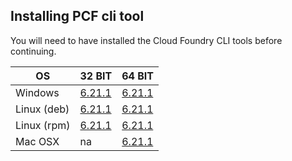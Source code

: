 ## Installing PCF cli tool

You will need to have installed the Cloud Foundry CLI tools before continuing.

| OS | 32 BIT  | 64 BIT |
|----|---------|--------|
| Windows | [6.21.1][w32] | [6.21.1][w64] |
| Linux (deb) | [6.21.1][l32d] | [6.21.1][l64d] |
| Linux (rpm) | [6.21.1][l32r] | [6.21.1][l64r] |
| Mac OSX | na | [6.21.1][osx64] |

[w32]:https://cli.run.pivotal.io/stable?release=windows32&version=6.21.1&source=pcf1.6
[w64]: https://cli.run.pivotal.io/stable?release=windows64&version=6.21.1&source=pcf1.6
[l32d]: https://cli.run.pivotal.io/stable?release=debian32&version=6.21.1&source=pcf1.6
[l64d]: https://cli.run.pivotal.io/stable?release=debian64&version=6.21.1&source=pcf1.6
[l32r]: https://cli.run.pivotal.io/stable?release=redhat32&version=6.21.1&source=pcf1.6
[l64r]: https://cli.run.pivotal.io/stable?release=redhat64&version=6.21.1&source=pcf1.6
[osx64]: https://cli.run.pivotal.io/stable?release=macosx64&version=6.21.1&source=pcf1.6

